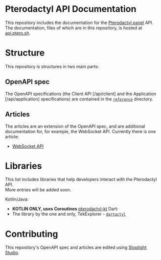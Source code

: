 # Pterodactyl API Documentation
This repository includes the documentation for the [Pterodactyl panel](https://pterodactyl.io) API.
The documentation, files of which are in this repository,
is hosted at [api.ptero.sh](https://api.ptero.sh/#).

# Structure
This repository is structures in two main parts:
## OpenAPI spec
The OpenAPI specifications (the Client API [/api/client] and the Application [/api/application] specifications)
are contained in the [`reference`](./reference) directory.
## Articles
The articles are an extension of the OpenAPI spec,
and are additional documentation for, for example, the WebSocket API.
Currently there is one article:
- [WebSocket API](./docs/Server-Websockets.md)

# Libraries
This list includes libraries that help developers interact with the Pterodactyl API. \
More entries will be added soon.

Kotlin/Java:
- **KOTLIN ONLY, uses Coroutines** [pterodactyl-kt](https://github.com/TeamGloryx/pterodactyl-kt)
Dart:
- The library by the one and only, TekExplorer - [`dartactyl`](https://github.com/TekExplorer/dartactyl)

# Contributing
This repository's OpenAPI spec and articles are edited using [Stoplight Studio](https://stoplight.io/studio).
